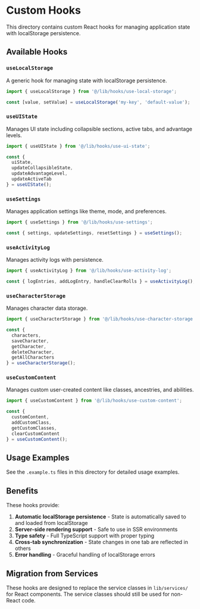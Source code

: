 # Custom Hooks

This directory contains custom React hooks for managing application state with localStorage persistence.

## Available Hooks

### `useLocalStorage`
A generic hook for managing state with localStorage persistence.

```typescript
import { useLocalStorage } from '@/lib/hooks/use-local-storage';

const [value, setValue] = useLocalStorage('my-key', 'default-value');
```

### `useUIState`
Manages UI state including collapsible sections, active tabs, and advantage levels.

```typescript
import { useUIState } from '@/lib/hooks/use-ui-state';

const { 
  uiState, 
  updateCollapsibleState, 
  updateAdvantageLevel, 
  updateActiveTab 
} = useUIState();
```

### `useSettings`
Manages application settings like theme, mode, and preferences.

```typescript
import { useSettings } from '@/lib/hooks/use-settings';

const { settings, updateSettings, resetSettings } = useSettings();
```

### `useActivityLog`
Manages activity logs with persistence.

```typescript
import { useActivityLog } from '@/lib/hooks/use-activity-log';

const { logEntries, addLogEntry, handleClearRolls } = useActivityLog();
```

### `useCharacterStorage`
Manages character data storage.

```typescript
import { useCharacterStorage } from '@/lib/hooks/use-character-storage';

const { 
  characters, 
  saveCharacter, 
  getCharacter, 
  deleteCharacter, 
  getAllCharacters 
} = useCharacterStorage();
```

### `useCustomContent`
Manages custom user-created content like classes, ancestries, and abilities.

```typescript
import { useCustomContent } from '@/lib/hooks/use-custom-content';

const { 
  customContent, 
  addCustomClass, 
  getCustomClasses, 
  clearCustomContent 
} = useCustomContent();
```

## Usage Examples

See the `.example.ts` files in this directory for detailed usage examples.

## Benefits

These hooks provide:

1. **Automatic localStorage persistence** - State is automatically saved to and loaded from localStorage
2. **Server-side rendering support** - Safe to use in SSR environments
3. **Type safety** - Full TypeScript support with proper typing
4. **Cross-tab synchronization** - State changes in one tab are reflected in others
5. **Error handling** - Graceful handling of localStorage errors

## Migration from Services

These hooks are designed to replace the service classes in `lib/services/` for React components. The service classes should still be used for non-React code.